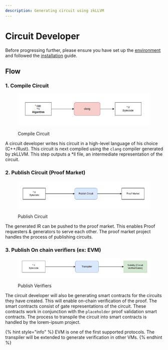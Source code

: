 ```yaml
---
description: Generating circuit using zkLLVM
---
```


# Circuit Developer

Before progressing further, please ensure you have set up the [environment](../../guides/environment-setup.md) and followed the [installation](../../guides/installation.md) guide.



## Flow

### 1. Compile Circuit

<figure><img src="../../.gitbook/assets/image (7).png" alt=""><figcaption><p>Compile Circuit</p></figcaption></figure>

A circuit developer writes his circuit in a high-level language of his choice (C++/Rust). This circuit is next compiled using the `clang` compiler generated by zkLLVM. This step outputs a \*ll file, an intermediate representation of the circuit.

### 2. Publish Circuit (Proof Market)

<figure><img src="../../.gitbook/assets/image (8).png" alt=""><figcaption><p>Publish Circuit</p></figcaption></figure>

The generated IR can be pushed to the proof market. This enables Proof requesters & generators to serve each other. The proof market project handles the process of publishing circuits.



### 3. Publish On chain verifiers (ex: EVM)

<figure><img src="../../.gitbook/assets/image (3).png" alt=""><figcaption><p>Publish Verifiers</p></figcaption></figure>

The circuit developer will also be generating smart contracts for the circuits they have created. This will enable on-chain verification of the proof. The smart contracts consist of gate representations of the circuit. These contracts work in conjunction with the `placeholder` proof validation smart contracts. The process to transpile the circuit into smart contracts is handled by the lorem-ipsum project.&#x20;

{% hint style="info" %}
EVM is one of the first supported protocols. The transpiler will be extended to generate verification in other VMs.
{% endhint %}















